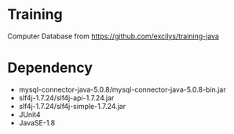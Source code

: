 # Training
Computer Database from https://github.com/excilys/training-java

# Dependency
* mysql-connector-java-5.0.8/mysql-connector-java-5.0.8-bin.jar
* slf4j-1.7.24/slf4j-api-1.7.24.jar
* slf4j-1.7.24/slf4j-simple-1.7.24.jar
* JUnit4
* JavaSE-1.8


